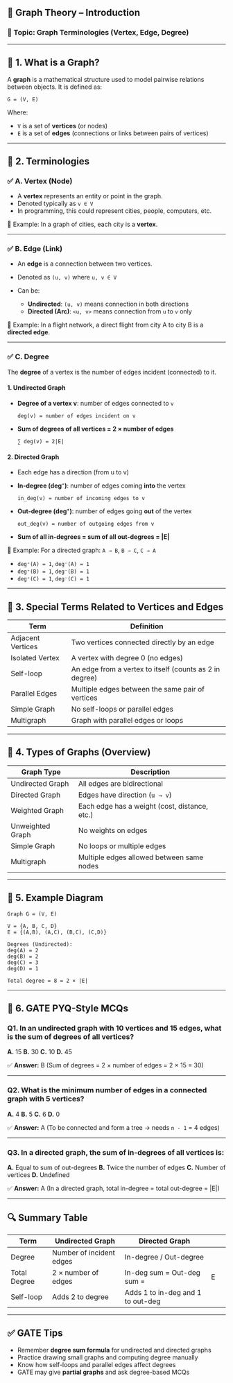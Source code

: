 

## 📘 Graph Theory – Introduction

### 🔹 Topic: **Graph Terminologies (Vertex, Edge, Degree)**

---

## 🔹 1. What is a Graph?

A **graph** is a mathematical structure used to model pairwise relations between objects.
It is defined as:

```
G = (V, E)
```

Where:

* `V` is a set of **vertices** (or nodes)
* `E` is a set of **edges** (connections or links between pairs of vertices)

---

## 🔹 2. Terminologies

### ✅ A. Vertex (Node)

* A **vertex** represents an entity or point in the graph.
* Denoted typically as `v ∈ V`
* In programming, this could represent cities, people, computers, etc.

📌 Example:
In a graph of cities, each city is a **vertex**.

---

### ✅ B. Edge (Link)

* An **edge** is a connection between two vertices.
* Denoted as `(u, v)` where `u, v ∈ V`
* Can be:

  * **Undirected**: `(u, v)` means connection in both directions
  * **Directed (Arc)**: `<u, v>` means connection from `u` to `v` only

📌 Example:
In a flight network, a direct flight from city A to city B is a **directed edge**.

---

### ✅ C. Degree

The **degree** of a vertex is the number of edges incident (connected) to it.

#### 1. **Undirected Graph**

* **Degree of a vertex v**: number of edges connected to `v`

  ```
  deg(v) = number of edges incident on v
  ```
* **Sum of degrees of all vertices = 2 × number of edges**

  ```
  ∑ deg(v) = 2|E|
  ```

#### 2. **Directed Graph**

* Each edge has a direction (from u to v)

* **In-degree (deg⁻)**: number of edges coming **into** the vertex

  ```
  in_deg(v) = number of incoming edges to v
  ```

* **Out-degree (deg⁺)**: number of edges going **out** of the vertex

  ```
  out_deg(v) = number of outgoing edges from v
  ```

* **Sum of all in-degrees = sum of all out-degrees = |E|**

📌 Example:
For a directed graph:
`A → B`, `B → C`, `C → A`

* `deg⁺(A) = 1`, `deg⁻(A) = 1`
* `deg⁺(B) = 1`, `deg⁻(B) = 1`
* `deg⁺(C) = 1`, `deg⁻(C) = 1`

---

## 🔹 3. Special Terms Related to Vertices and Edges

| Term              | Definition                                              |
| ----------------- | ------------------------------------------------------- |
| Adjacent Vertices | Two vertices connected directly by an edge              |
| Isolated Vertex   | A vertex with degree 0 (no edges)                       |
| Self-loop         | An edge from a vertex to itself (counts as 2 in degree) |
| Parallel Edges    | Multiple edges between the same pair of vertices        |
| Simple Graph      | No self-loops or parallel edges                         |
| Multigraph        | Graph with parallel edges or loops                      |

---

## 🔹 4. Types of Graphs (Overview)

| Graph Type       | Description                                   |
| ---------------- | --------------------------------------------- |
| Undirected Graph | All edges are bidirectional                   |
| Directed Graph   | Edges have direction (`u → v`)                |
| Weighted Graph   | Each edge has a weight (cost, distance, etc.) |
| Unweighted Graph | No weights on edges                           |
| Simple Graph     | No loops or multiple edges                    |
| Multigraph       | Multiple edges allowed between same nodes     |

---

## 🔹 5. Example Diagram

```
Graph G = (V, E)

V = {A, B, C, D}
E = {(A,B), (A,C), (B,C), (C,D)}

Degrees (Undirected):
deg(A) = 2
deg(B) = 2
deg(C) = 3
deg(D) = 1

Total degree = 8 = 2 × |E|
```

---

## 🔹 6. GATE PYQ-Style MCQs

### Q1. In an undirected graph with 10 vertices and 15 edges, what is the sum of degrees of all vertices?

**A.** 15
**B.** 30
**C.** 10
**D.** 45

✅ **Answer:** B
(Sum of degrees = 2 × number of edges = 2 × 15 = 30)

---

### Q2. What is the minimum number of edges in a connected graph with 5 vertices?

**A.** 4
**B.** 5
**C.** 6
**D.** 0

✅ **Answer:** A
(To be connected and form a tree → needs `n - 1` = 4 edges)

---

### Q3. In a directed graph, the sum of in-degrees of all vertices is:

**A.** Equal to sum of out-degrees
**B.** Twice the number of edges
**C.** Number of vertices
**D.** Undefined

✅ **Answer:** A
(In a directed graph, total in-degree = total out-degree = |E|)

---

## 🔍 Summary Table

| Term         | Undirected Graph         | Directed Graph                    |   |   |
| ------------ | ------------------------ | --------------------------------- | - | - |
| Degree       | Number of incident edges | In-degree / Out-degree            |   |   |
| Total Degree | 2 × number of edges      | In-deg sum = Out-deg sum =        | E |   |
| Self-loop    | Adds 2 to degree         | Adds 1 to in-deg and 1 to out-deg |   |   |

---

## ✅ GATE Tips

* Remember **degree sum formula** for undirected and directed graphs
* Practice drawing small graphs and computing degree manually
* Know how self-loops and parallel edges affect degrees
* GATE may give **partial graphs** and ask degree-based MCQs


